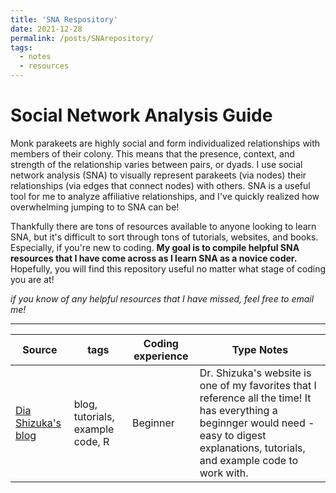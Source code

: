 ```yaml
---
title: 'SNA Respository'
date: 2021-12-28
permalink: /posts/SNArepository/
tags:
  - notes
  - resources
---
```

Social Network Analysis Guide
======
Monk parakeets are highly social and form individualized relationships with members of their colony. This means that the presence, context, and strength of the relationship varies between pairs, or dyads. I use social network analysis (SNA) to visually represent parakeets (via nodes) their relationships (via edges that connect nodes) with others. SNA is a useful tool for me to analyze affiliative relationships, and I've quickly realized how overwhelming jumping to to SNA can be!

Thankfully there are tons of resources available to anyone looking to learn SNA, but it's difficult to sort through tons of tutorials, websites, and books. Especially, if you're new to coding. **My goal is to compile helpful SNA resources that I have come across as I learn SNA as a novice coder.** Hopefully, you will find this repository useful no matter what stage of coding you are at!

_if you know of any helpful resources that I have missed, feel free to email me!_ 

------

| Source            | tags   | Coding experience | Type Notes                                                              |
| ------------      |--------| ------------------|------------------------------------------ |
| [Dia Shizuka's blog](https://dshizuka.github.io/networkanalysis/index.html)    |  blog, tutorials, example code, R  | Beginner | Dr. Shizuka's website is one of my favorites that I reference all the time! It has everything a beginnger would need - easy to digest explanations, tutorials, and example code to work with. |

